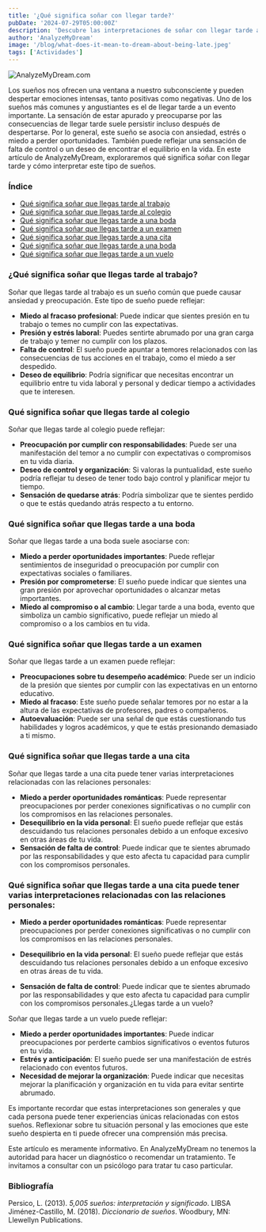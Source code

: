 ```yaml
---
title: '¿Qué significa soñar con llegar tarde?'
pubDate: '2024-07-29T05:00:00Z'
description: 'Descubre las interpretaciones de soñar con llegar tarde a eventos importantes como el trabajo, la escuela, una boda, un examen, una cita o un vuelo. Comprende cómo estos sueños reflejan ansiedad, estrés y otros sentimientos.'
author: 'AnalyzeMyDream'
image: '/blog/what-does-it-mean-to-dream-about-being-late.jpeg'
tags: ['Actividades']
---
```


![AnalyzeMyDream.com](/blog/what-does-it-mean-to-dream-about-being-late.jpeg)

Los sueños nos ofrecen una ventana a nuestro subconsciente y pueden despertar emociones intensas, tanto positivas como negativas. Uno de los sueños más comunes y angustiantes es el de llegar tarde a un evento importante. La sensación de estar apurado y preocuparse por las consecuencias de llegar tarde suele persistir incluso después de despertarse. Por lo general, este sueño se asocia con ansiedad, estrés o miedo a perder oportunidades. También puede reflejar una sensación de falta de control o un deseo de encontrar el equilibrio en la vida. En este artículo de AnalyzeMyDream, exploraremos qué significa soñar con llegar tarde y cómo interpretar este tipo de sueños.

### Índice

- [Qué significa soñar que llegas tarde al trabajo](#que-significa-sonar-que-llegas-tarde-al-trabajo)
- [Qué significa soñar que llegas tarde al colegio](#que-significa-sonar-que-llegas-tarde-al-colegio)
- [Qué significa soñar que llegas tarde a una boda](#que-significa-sonar-que-llegas-tarde-a-una-boda)
- [Qué significa soñar que llegas tarde a un examen](#que-significa-sonar-que-llegas-tarde-a-un-examen)
- [Qué significa soñar que llegas tarde a una cita](#que-significa-sonar-que-llegas-tarde-a-una-cita)
- [Qué significa soñar que llegas tarde a una boda](#que-significa-sonar-que-llegas-tarde-a-una-boda) 
- [Qué significa soñar que llegas tarde a un vuelo](#que-significa-soñar-que-llegas-tarde-a-un-vuelo)

### ¿Qué significa soñar que llegas tarde al trabajo?

Soñar que llegas tarde al trabajo es un sueño común que puede causar ansiedad y preocupación. Este tipo de sueño puede reflejar:

- **Miedo al fracaso profesional**: Puede indicar que sientes presión en tu trabajo o temes no cumplir con las expectativas.
- **Presión y estrés laboral**: Puedes sentirte abrumado por una gran carga de trabajo y temer no cumplir con los plazos.
- **Falta de control**: El sueño puede apuntar a temores relacionados con las consecuencias de tus acciones en el trabajo, como el miedo a ser despedido.
- **Deseo de equilibrio**: Podría significar que necesitas encontrar un equilibrio entre tu vida laboral y personal y dedicar tiempo a actividades que te interesen.

### Qué significa soñar que llegas tarde al colegio

Soñar que llegas tarde al colegio puede reflejar:

- **Preocupación por cumplir con responsabilidades**: Puede ser una manifestación del temor a no cumplir con expectativas o compromisos en tu vida diaria.
- **Deseo de control y organización**: Si valoras la puntualidad, este sueño podría reflejar tu deseo de tener todo bajo control y planificar mejor tu tiempo.
- **Sensación de quedarse atrás**: Podría simbolizar que te sientes perdido o que te estás quedando atrás respecto a tu entorno.

### Qué significa soñar que llegas tarde a una boda

Soñar que llegas tarde a una boda suele asociarse con:

- **Miedo a perder oportunidades importantes**: Puede reflejar sentimientos de inseguridad o preocupación por cumplir con expectativas sociales o familiares.
- **Presión por comprometerse**: El sueño puede indicar que sientes una gran presión por aprovechar oportunidades o alcanzar metas importantes.
- **Miedo al compromiso o al cambio**: Llegar tarde a una boda, evento que simboliza un cambio significativo, puede reflejar un miedo al compromiso o a los cambios en tu vida.

### Qué significa soñar que llegas tarde a un examen

Soñar que llegas tarde a un examen puede reflejar:

- **Preocupaciones sobre tu desempeño académico**: Puede ser un indicio de la presión que sientes por cumplir con las expectativas en un entorno educativo.
- **Miedo al fracaso**: Este sueño puede señalar temores por no estar a la altura de las expectativas de profesores, padres o compañeros.
- **Autoevaluación**: Puede ser una señal de que estás cuestionando tus habilidades y logros académicos, y que te estás presionando demasiado a ti mismo.

### Qué significa soñar que llegas tarde a una cita

Soñar que llegas tarde a una cita puede tener varias interpretaciones relacionadas con las relaciones personales:

- **Miedo a perder oportunidades románticas**: Puede representar preocupaciones por perder conexiones significativas o no cumplir con los compromisos en las relaciones personales.
- **Desequilibrio en la vida personal**: El sueño puede reflejar que estás descuidando tus relaciones personales debido a un enfoque excesivo en otras áreas de tu vida.
- **Sensación de falta de control**: Puede indicar que te sientes abrumado por las responsabilidades y que esto afecta tu capacidad para cumplir con los compromisos personales.

### Qué significa soñar que llegas tarde a una cita puede tener varias interpretaciones relacionadas con las relaciones personales:

- **Miedo a perder oportunidades románticas**: Puede representar preocupaciones por perder conexiones significativas o no cumplir con los compromisos en las relaciones personales.

- **Desequilibrio en la vida personal**: El sueño puede reflejar que estás descuidando tus relaciones personales debido a un enfoque excesivo en otras áreas de tu vida.

- **Sensación de falta de control**: Puede indicar que te sientes abrumado por las responsabilidades y que esto afecta tu capacidad para cumplir con los compromisos personales.¿Llegas tarde a un vuelo?

Soñar que llegas tarde a un vuelo puede reflejar:

- **Miedo a perder oportunidades importantes**: Puede indicar preocupaciones por perderte cambios significativos o eventos futuros en tu vida.
- **Estrés y anticipación**: El sueño puede ser una manifestación de estrés relacionado con eventos futuros.
- **Necesidad de mejorar la organización**: Puede indicar que necesitas mejorar la planificación y organización en tu vida para evitar sentirte abrumado.

Es importante recordar que estas interpretaciones son generales y que cada persona puede tener experiencias únicas relacionadas con estos sueños. Reflexionar sobre tu situación personal y las emociones que este sueño despierta en ti puede ofrecer una comprensión más precisa.

Este artículo es meramente informativo. En AnalyzeMyDream no tenemos la autoridad para hacer un diagnóstico o recomendar un tratamiento. Te invitamos a consultar con un psicólogo para tratar tu caso particular.

### Bibliografía

Persico, L. (2013). *5,005 sueños: interpretación y significado*. LIBSA 
Jiménez-Castillo, M. (2018). *Diccionario de sueños*. Woodbury, MN: Llewellyn Publications.